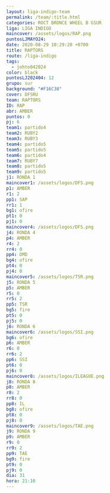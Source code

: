 ```yaml
---
layout: liga-indigo-team
permalink: /team/:title.html
categories: ROCT BRONCE WHEEL B GSUR
liga: LIGA INDIGO
maincover: /assets/logos/RAP.png
puntosLJMAYO24: 
date: 2020-08-29 10:29:20 +0700
title: RAPTORS
route: /liga-indigo
tags:
  - johto042024
color: black
puntosLJ202404: 12
grupo: sur
background: "#F16C38"
cover: DFSRU
team: RAPTORS
ID: RAP
abr: AMBER
puntos: 0
pj: 6
team1: partido4
team2: RUBY2
team3: RUBY3
team4: partido5
team5: partido5
team6: partido4
team7: RUBY7
team8: partido5
team9: partido5
j1: RONDA 1
maincover1: /assets/logos/DFS.png
p1: AMBER
r1: 2
pp1: SAP
rr1: 1
bg1: ofire
pt1: 0
pj1: 0
maincover4: /assets/logos/DFS.png
j4: RONDA 4
p4: AMBER
r4: 2
rr4: 0
pp4: DMD
bg4: ofire
pt4: 0
pj4: 0
maincover5: /assets/logos/TSR.png
j5: RONDA 5
p5: AMBER
r5: 0
rr5: 2
pp5: TSR
bg5: fire
pt5: 0
pj5: 0
j6: RONDA 6
maincover6: /assets/logos/SSI.png
bg6: ofire
p6: AMBER
r6: 0
rr6: 2
pp6: SSI
pt6: 0
pj6: 0
maincover8: /assets/logos/ILEAGUE.png
j8: RONDA 8
p8: AMBER
r8: 2
rr8: 0
pp8: IL
bg8: ofire
pt8: 0
pj8: 0
maincover9: /assets/logos/TAE.png
j9: RONDA 9
p9: AMBER
r9: 0
rr9: 2
pp9: TAE
bg9: fire
pt9: 0
pj9: 0
dia: 31
hora: 21:10
---
```

